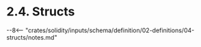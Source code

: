 <!-- This file is generated automatically by infrastructure scripts. Please don't edit by hand. -->

# 2.4. Structs

--8<-- "crates/solidity/inputs/schema/definition/02-definitions/04-structs/notes.md"
